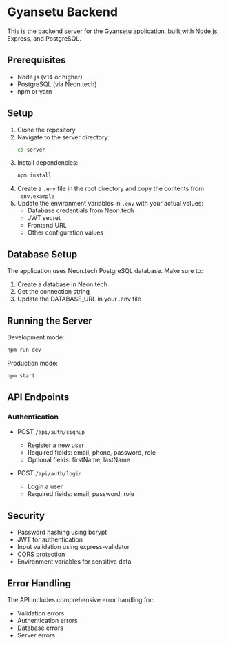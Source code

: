 # Gyansetu Backend

This is the backend server for the Gyansetu application, built with Node.js, Express, and PostgreSQL.

## Prerequisites

- Node.js (v14 or higher)
- PostgreSQL (via Neon.tech)
- npm or yarn

## Setup

1. Clone the repository
2. Navigate to the server directory:
   ```bash
   cd server
   ```
3. Install dependencies:
   ```bash
   npm install
   ```
4. Create a `.env` file in the root directory and copy the contents from `.env.example`
5. Update the environment variables in `.env` with your actual values:
   - Database credentials from Neon.tech
   - JWT secret
   - Frontend URL
   - Other configuration values

## Database Setup

The application uses Neon.tech PostgreSQL database. Make sure to:
1. Create a database in Neon.tech
2. Get the connection string
3. Update the DATABASE_URL in your .env file

## Running the Server

Development mode:
```bash
npm run dev
```

Production mode:
```bash
npm start
```

## API Endpoints

### Authentication

- POST `/api/auth/signup`
  - Register a new user
  - Required fields: email, phone, password, role
  - Optional fields: firstName, lastName

- POST `/api/auth/login`
  - Login a user
  - Required fields: email, password, role

## Security

- Password hashing using bcrypt
- JWT for authentication
- Input validation using express-validator
- CORS protection
- Environment variables for sensitive data

## Error Handling

The API includes comprehensive error handling for:
- Validation errors
- Authentication errors
- Database errors
- Server errors 